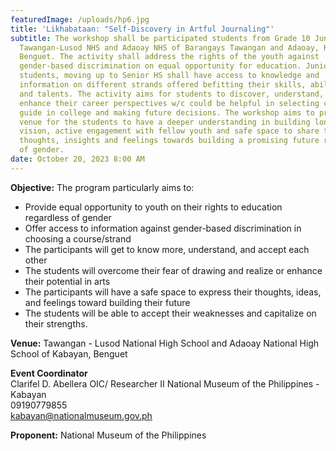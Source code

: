 ```yaml
---
featuredImage: /uploads/hp6.jpg
title: 'Likhabataan: "Self-Discovery in Artful Journaling"'
subtitle: The workshop shall be participated students from Grade 10 Junior HS of
  Tawangan-Lusod NHS and Adaoay NHS of Barangays Tawangan and Adaoay, Kabayan,
  Benguet. The activity shall address the rights of the youth against
  gender-based discrimination on equal opportunity for education. Junior HS
  students, moving up to Senior HS shall have access to knowledge and
  information on different strands offered befitting their skills, abilities,
  and talents. The activity aims for students to discover, understand, and
  enhance their career perspectives w/c could be helpful in selecting course
  guide in college and making future decisions. The workshop aims to provide a
  venue for the students to have a deeper understanding in building long-term
  vision, active engagement with fellow youth and safe space to share their
  thoughts, insights and feelings towards building a promising future regardless
  of gender.
date: October 20, 2023 8:00 AM
---
```

<!--StartFragment-->

**O﻿bjective:** The program particularly aims to:

* Provide equal opportunity to youth on their rights to education regardless of gender
* Offer access to information against gender-based discrimination in choosing a course/strand
* The participants will get to know more, understand, and accept each other
* The students will overcome their fear of drawing and realize or enhance their potential in arts
* The participants will have a safe space to express their thoughts, ideas, and feelings toward building their future
* The students will be able to accept their weaknesses and capitalize on their strengths.

**V﻿enue:** Tawangan - Lusod National High School and Adaoay National High School of Kabayan, Benguet

**E﻿vent Coordinator**\
Clarifel D. Abellera OIC/ Researcher II National Museum of the Philippines - Kabayan\
09190779855\
kabayan@nationalmuseum.gov.ph

**P﻿roponent:** National Museum of the Philippines

<!--EndFragment-->